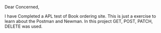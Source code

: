 Dear Concerned, 

I have Completed a APL test of Book ordering site. This is just a exercise to learn about the Postman and Newman.
In this project GET, POST, PATCH, DELETE was used.